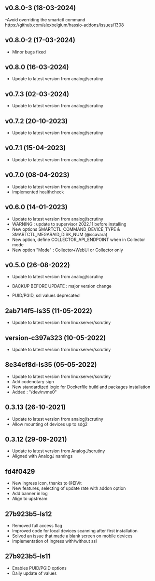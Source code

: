 ## v0.8.0-3 (18-03-2024)
-Avoid overriding the smartctl command https://github.com/alexbelgium/hassio-addons/issues/1308

## v0.8.0-2 (17-03-2024)
- Minor bugs fixed

## v0.8.0 (16-03-2024)
- Update to latest version from analogj/scrutiny

## v0.7.3 (02-03-2024)

- Update to latest version from analogj/scrutiny

## v0.7.2 (20-10-2023)

- Update to latest version from analogj/scrutiny

## v0.7.1 (15-04-2023)

- Update to latest version from analogj/scrutiny

## v0.7.0 (08-04-2023)

- Update to latest version from analogj/scrutiny
- Implemented healthcheck

## v0.6.0 (14-01-2023)

- Update to latest version from analogj/scrutiny
- WARNING : update to supervisor 2022.11 before installing
- New options SMARTCTL_COMMAND_DEVICE_TYPE & SMARTCTL_MEGARAID_DISK_NUM (@scavara)
- New option, define COLLECTOR_API_ENDPOINT when in Collector mode
- New option "Mode" : Collector+WebUI or Collector only

## v0.5.0 (26-08-2022)

- Update to latest version from analogj/scrutiny

- BACKUP BEFORE UPDATE : major version change
- PUID/PGID, ssl values deprecated

## 2ab714f5-ls35 (11-05-2022)

- Update to latest version from linuxserver/scrutiny

## version-c397a323 (10-05-2022)

- Update to latest version from linuxserver/scrutiny

## 8e34ef8d-ls35 (05-05-2022)

- Update to latest version from linuxserver/scrutiny
- Add codenotary sign
- New standardized logic for Dockerfile build and packages installation
- Added : "/dev/nvme0"

## 0.3.13 (26-10-2021)

- Update to latest version from analogj/scrutiny
- Allow mounting of devices up to sdg2

## 0.3.12 (29-09-2021)

- Update to latest version from AnalogJ/scrutiny
- Aligned with AnalogJ namings

## fd4f0429

- New ingress icon, thanks to @ElVit
- New features, selecting of update rate with addon option
- Add banner in log
- Align to upstream

## 27b923b5-ls12

- Removed full access flag
- Improved code for local devices scanning after first installation
- Solved an issue that made a blank screen on mobile devices
- Implementation of Ingress with/without ssl

## 27b923b5-ls11

- Enables PUID/PGID options
- Daily update of values
